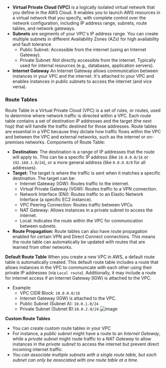 - **Virtual Private Cloud (VPC)** is a logically isolated virtual network that you define in the AWS Cloud. It enables you to launch AWS resources in a virtual network that you specify, with complete control over the network configuration, including IP address range, subnets, route tables, and network gateways.
- **Subnets** are segments of your VPC's IP address range. You can create multiple subnets in different Availability Zones (AZs) for high availability and fault tolerance
  - Public Subnet: Accessible from the internet (using an Internet Gateway).
  - Private Subnet: Not directly accessible from the internet. Typically used for internal resources (e.g., databases, application servers).
- **Internet Gateway** An Internet Gateway allows communication between instances in your VPC and the internet. It's attached to your VPC and enables instances in public subnets to access the internet (and vice versa).

### Route Tables ###
Route Table in a Virtual Private Cloud (VPC) is a set of rules, or routes, used to determine where network traffic is directed within a VPC. Each route table contains a set of destination IP addresses and the target (the next hop) that will handle the traffic destined for those addresses. Route tables are essential in a VPC because they dictate how traffic flows within the VPC and between the VPC and external networks, such as the internet or on-premises networks.
Components of Route Table:
- **Destination:** The destination is a range of IP addresses that the route will apply to. This can be a specific IP address (like `10.0.0.0/16` or `192.168.1.0/24`), or a more general address (like `0.0.0.0/0` for all addresses).
- **Target:** The target is where the traffic is sent when it matches a specific destination. The target can be:
  - Internet Gateway (IGW): Routes traffic to the internet.
  - Virtual Private Gateway (VGW): Routes traffic to a VPN connection.
  - Network Interface (ENI): Routes traffic to an Elastic Network Interface (a specific EC2 instance).
  - VPC Peering Connection: Routes traffic between VPCs.
  - NAT Gateway: Allows instances in a private subnet to access the internet.
  - Local: Indicates the route within the VPC for communication between subnets.
- **Route Propagation:** Route tables can also have route propagation enabled for certain VPN and Direct Connect connections. This means the route table can automatically be updated with routes that are learned from other networks.

**Default Route Table**
When you create a new VPC in AWS, a default route table is automatically created. This default route table includes a route that allows instances in the VPC to communicate with each other using their private IP addresses (via `Local route`). Additionally, it may include a route for internet access if an Internet Gateway (IGW) is attached to the VPC.
- Example:
  - VPC CIDR Block: `10.0.0.0/16`
  - Internet Gateway (IGW) is attached to the VPC.
  - Public Subnet (Subnet A): `10.0.1.0/24`
  - Private Subnet (Subnet B):`10.0.2.0/24`
![image](https://github.com/user-attachments/assets/75467013-6476-428d-827b-46edb9de4152)

**Custom Route Tables**
- You can create custom route tables in your VPC
- For instance, a *public subnet* might have a route to an *Internet Gateway*, while a *private subnet* might route traffic to a *NAT Gateway* to allow instances in the *private subnet* to access the internet but prevent direct incoming internet traffic.
- *You can associate multiple subnets with a single route table, but each subnet can only be associated with one route table at a time.*
